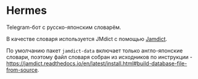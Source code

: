 # Hermes

Telegram-бот с русско-японским словарём.

В качестве словаря используется JMdict с помощью [Jamdict](https://github.com/neocl/jamdict).

По умолчанию пакет `jamdict-data` включает только англо-японские словари, поэтому файл словаря собран из исходников по инструкции - https://jamdict.readthedocs.io/en/latest/install.html#build-database-file-from-source.

